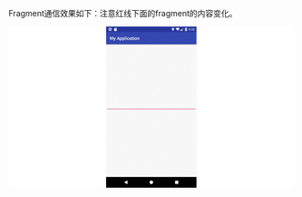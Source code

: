 Fragment通信效果如下：注意红线下面的fragment的内容变化。


![Fragment通信](https://raw.githubusercontent.com/Lucyliang5/RxJava-Fragment/master/SnapShot/fragment%E4%BC%A0%E9%80%92%E6%95%B0%E6%8D%AE.gif)
